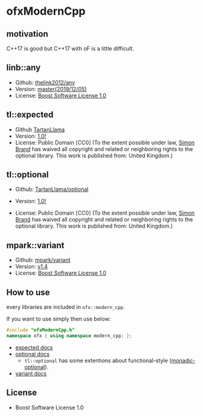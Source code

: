 # ofxModernCpp

## motivation

C++17 is good but C++17 with oF is a little difficult.

## linb::any

* Github: [thelink2012/any](https://github.com/thelink2012/any)
* Version: [master(2019/12/05)](https://github.com/thelink2012/any/tree/78b4a8ae42e411e389710dea6ef76278bee99a29)
* License: [Boost Software License 1.0](https://github.com/thelink2012/any/blob/78b4a8ae42e411e389710dea6ef76278bee99a29/LICENSE_1_0.txt)

## tl::expected

* Github [TartanLlama](expected)
* Version: [1.0!](https://github.com/TartanLlama/expected/releases/tag/v1.0.0)
* License: Public Domain [CC0] (To the extent possible under law, [Simon Brand](https://twitter.com/TartanLlama) has waived all copyright and related or neighboring rights to the optional library. This work is published from: United Kingdom.)

## tl::optional

* Github: [TartanLlama/optional](https://github.com/TartanLlama/optional)

* Version: [1.0!](https://github.com/TartanLlama/optional/releases/tag/v1.0.0)

* License: Public Domain [CC0] (To the extent possible under law, [Simon Brand](https://twitter.com/TartanLlama) has waived all copyright and related or neighboring rights to the optional library. This work is published from: United Kingdom.)

## mpark::variant

* Github: [mpark/variant](https://github.com/mpark/variant)
* Version: [v1.4](https://github.com/mpark/variant/releases/tag/v1.4.0)
* License: [Boost Software License 1.0](https://github.com/mpark/variant/blob/master/LICENSE.md)

## How to use

every libraries are included in `ofx::modern_cpp`.

If you want to use simply then use below:

```cpp
#include "ofxModernCpp.h"
namespace ofx { using namespace modern_cpp; };
```

* [expected docs](https://tl.tartanllama.xyz/en/latest/api/expected.html)
* [optional docs](https://tl.tartanllama.xyz/en/latest/api/optional.html)
  * `tl::optional` has some extentions about functional-style ([monadic-optional](https://wg21.tartanllama.xyz/monadic-optional)).
* [variant docs](https://mpark.github.io/variant/)

## License

* Boost Software License 1.0